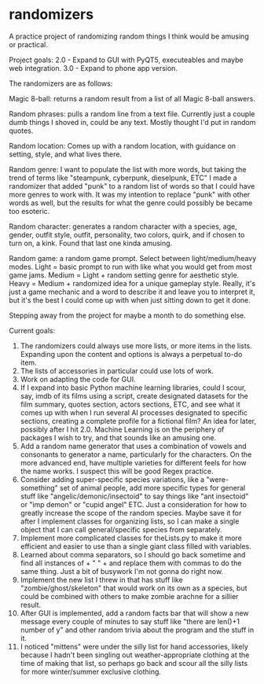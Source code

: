 # randomizers
A practice project of randomizing random things I think would be amusing or practical.

Project goals:
2.0 - Expand to GUI with PyQT5, executeables and maybe web integration.
3.0 - Expand to phone app version.

The randomizers are as follows:

Magic 8-ball: returns a random result from a list of all Magic 8-ball answers.

Random phrases: pulls a random line from a text file. Currently just a couple dumb things I shoved in, could be any text. Mostly thought I'd put in random quotes.

Random location: Comes up with a random location, with guidance on setting, style, and what lives there.

Random genre: I want to populate the list with more words, but taking the trend of terms like "steampunk, cyberpunk, dieselpunk, ETC" I made a randomizer that added "punk" to a random list of words so that I could have more genres to work with. It was my intention to replace "punk" with other words as well, but the results for what the genre could possibly be became too esoteric.

Random character: generates a random character with a species, age, gender, outfit style, outfit, personality, two colors, quirk, and if chosen to turn on, a kink. Found that last one kinda amusing.

Random game: a random game prompt. Select between light/medium/heavy modes. Light = basic prompt to run with like what you would get from most game jams. Medium = Light + random setting genre for aesthetic style. Heavy = Medium + randomized idea for a unique gameplay style. Really, it's just a game mechanic and a word to describe it and leave you to interpret it, but it's the best I could come up with when just sitting down to get it done.

Stepping away from the project for maybe a month to do something else.

Current goals:
1. The randomizers could always use more lists, or more items in the lists. Expanding upon the content and options is always a perpetual to-do item.
2. The lists of accessories in particular could use lots of work.
3. Work on adapting the code for GUI.
4. If I expand into basic Python machine learning libraries, could I scour, say, imdb of its films using a script, create designated datasets for the film summary, quotes section, actors sections, ETC, and see what it comes up with when I run several AI processes designated to specific sections, creating a complete profile for a fictional film? An idea for later, possibly after I hit 2.0. Machine Learning is on the periphery of packages I wish to try, and that sounds like an amusing one.
5. Add a random name generator that uses a combination of vowels and consonants to generator a name, particularly for the characters. On the more advanced end, have multiple varieties for different feels for how the name works. I suspect this will be good Regex practice.
6. Consider adding super-specific species variations, like a "were-something" set of animal people, add more specific types for general stuff like "angelic/demonic/insectoid" to say things like "ant insectoid" or "imp demon" or "cupid angel" ETC. Just a consideration for how to greatly increase the scope of the random species. Maybe save it for after I implement classes for organizing lists, so I can make a single object that I can call general/specific species from separately.
7. Implement more complicated classes for theLists.py to make it more efficient and easier to use than a single giant class filled with variables.
8. Learned about comma separators, so I should go back sometime and find all instances of + " " + and replace them with commas to do the same thing. Just a bit of busywork I'm not gonna do right now.
9. Implement the new list I threw in that has stuff like "zombie/ghost/skeleton" that would work on its own as a species, but could be combined with others to make zombie arachne for a sillier result.
10. After GUI is implemented, add a random facts bar that will show a new message every couple of minutes to say stuff like "there are len()+1 number of y" and other random trivia about the program and the stuff in it.
11. I noticed "mittens" were under the silly list for hand accessories, likely because I hadn't been singling out weather-appropriate clothing at the time of making that list, so perhaps go back and scour all the silly lists for more winter/summer exclusive clothing.
